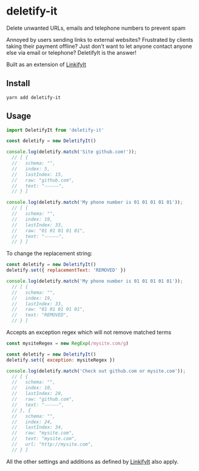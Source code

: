 # deletify-it
Delete unwanted URLs, emails and telephone numbers to prevent spam

Annoyed by users sending links to external websites? Frustrated by clients taking their payment offline? Just don't want to let anyone contact anyone else via email or telephone? DeletifyIt is the answer!

Built as an extension of [LinkifyIt](https://github.com/markdown-it/linkify-it)

## Install

```
yarn add deletify-it
```

## Usage

```js
import DeletifyIt from 'deletify-it'

const deletify = new DeletifyIt()

console.log(deletify.match('Site github.com!'));
  // [ {
  //   schema: "",
  //   index: 5,
  //   lastIndex: 15,
  //   raw: "github.com",
  //   text: "⏤⏤⏤⏤",
  // } ]

console.log(deletify.match('My phone number is 01 01 01 01 01'));
  // [ {
  //   schema: "",
  //   index: 19,
  //   lastIndex: 33,
  //   raw: "01 01 01 01 01",
  //   text: "⏤⏤⏤⏤",
  // } ]
```

To change the replacement string:

```js
const deletify = new DeletifyIt()
deletify.set({ replacementText: 'REMOVED' })

console.log(deletify.match('My phone number is 01 01 01 01 01'));
  // [ {
  //   schema: "",
  //   index: 19,
  //   lastIndex: 33,
  //   raw: "01 01 01 01 01",
  //   text: "REMOVED",
  // } ]
``` 

Accepts an exception regex which will not remove matched terms

```js
const mysiteRegex = new RegExp(/mysite.com/g)

const deletify = new DeletifyIt()
deletify.set({ exception: mysiteRegex })

console.log(deletify.match('Check out github.com or mysite.com'));
  // [ {
  //   schema: "",
  //   index: 10,
  //   lastIndex: 20,
  //   raw: "github.com",
  //   text: "⏤⏤⏤⏤",
  // }, {
  //   schema: "",
  //   index: 24,
  //   lastIndex: 34,
  //   raw: "mysite.com",
  //   text: "mysite.com",
  //   url: "http://mysite.com",
  // } ]
```

All the other settings and additions as defined by [LinkifyIt](https://github.com/markdown-it/linkify-it/blob/master/README.md#api) also apply.
